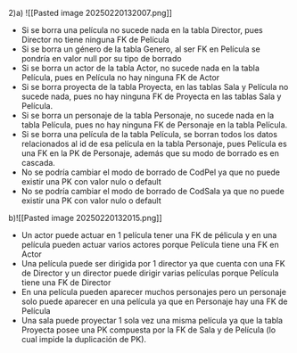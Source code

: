 2)a)
![[Pasted image 20250220132007.png]]
- Si se borra una película no sucede nada en la tabla Director, pues Director no tiene ninguna FK de Película
- Si se borra un género de la tabla Genero, al ser FK en Película se pondría en valor null por su tipo de borrado
- Si se borra un actor de la tabla Actor, no sucede nada en la tabla Película, pues en Película no hay ninguna FK de Actor
- Si se borra proyecta de la tabla Proyecta, en las tablas Sala y Película no sucede nada, pues no hay ninguna FK de Proyecta en las tablas Sala y Película.
- Si se borra un personaje de la tabla Personaje, no sucede nada en la tabla Película, pues no hay ninguna FK de Personaje en la tabla Película.
- Si se borra una película de la tabla Película, se borran todos los datos relacionados al id de esa película en la tabla Personaje, pues Película es una FK en la PK de Personaje, además que su modo de borrado es en cascada.
- No se podría cambiar el modo de borrado de CodPel ya que no puede existir una PK con valor nulo o default
- No se podría cambiar el modo de borrado de CodSala ya que no puede existir una PK con valor nulo o default

b)![[Pasted image 20250220132015.png]]
- Un actor puede actuar en 1 película tener una FK de pélicula y en una película pueden actuar varios actores porque Película tiene una FK en Actor
- Una película puede ser dirigida por 1 director ya que cuenta con una FK de Director y un director puede dirigir varias películas porque Película tiene una FK de Director
- En una película pueden aparecer muchos personajes pero un personaje solo puede aparecer en una película ya que en Personaje hay una FK de Película
- Una sala puede proyectar 1 sola vez una misma película ya que la tabla Proyecta posee una PK compuesta por la FK de Sala y de Película (lo cual impide la duplicación de PK).